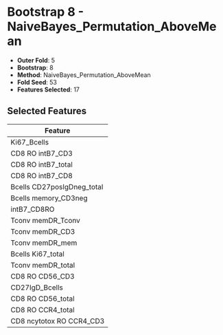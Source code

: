 # Bootstrap 8 - NaiveBayes_Permutation_AboveMean

- **Outer Fold**: 5
- **Bootstrap**: 8
- **Method**: NaiveBayes_Permutation_AboveMean
- **Fold Seed**: 53
- **Features Selected**: 17

## Selected Features

| Feature |
|---------|
| Ki67_Bcells |
| CD8 RO intB7_CD3 |
| CD8 RO intB7_total |
| CD8 RO intB7_CD8 |
| Bcells CD27posIgDneg_total |
| Bcells memory_CD3neg |
| intB7_CD8RO |
| Tconv memDR_Tconv |
| Tconv memDR_CD3 |
| Tconv memDR_mem |
| Bcells Ki67_total |
| Tconv memDR_total |
| CD8 RO CD56_CD3 |
| CD27IgD_Bcells |
| CD8 RO CD56_total |
| CD8 RO CCR4_total |
| CD8 ncytotox RO CCR4_CD3 |
